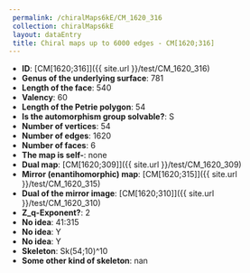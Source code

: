 ```yaml
--- 
 permalink: /chiralMaps6kE/CM_1620_316 
 collection: chiralMaps6kE
 layout: dataEntry
 title: Chiral maps up to 6000 edges - CM[1620;316]
---
```


- **ID**: [CM[1620;316]]({{ site.url }}/test/CM_1620_316)
- **Genus of the underlying surface**: 781
- **Length of the face**: 540
- **Valency**: 60
- **Length of the Petrie polygon**: 54
- **Is the automorphism group solvable?**: S
- **Number of vertices**: 54
- **Number of edges**: 1620
- **Number of faces**: 6
- **The map is self-**: none
- **Dual map**: [CM[1620;309]]({{ site.url }}/test/CM_1620_309)
- **Mirror (enantihomorphic) map**: [CM[1620;315]]({{ site.url }}/test/CM_1620_315)
- **Dual of the mirror image**: [CM[1620;310]]({{ site.url }}/test/CM_1620_310)
- **Z_q-Exponent?**: 2
- **No idea**:  41:315
- **No idea**: Y
- **No idea**: Y
- **Skeleton**: Sk(54;10)^10
- **Some other kind of skeleton**: nan

